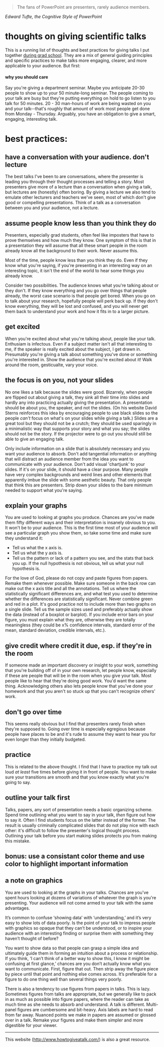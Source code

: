 > The fans of PowerPoint are presenters, rarely audience members.

_Edward Tufte, the Cognitive Style of PowerPoint_

# thoughts on giving scientific talks

This is a running list of thoughts and best practices for giving talks I put together [during grad school](https://github.com/lukereding/thoughts_on_giving_talks/blob/master/thoughts_on_giving_talks.md). They are a mix of general guiding principles and specific practices to make talks more engaging, clearer, and more applicable to your audience. But first:

#### why you should care
Say you're giving a department seminar. Maybe you anticipate 20-30 people to show up to your 50 minute-long seminar. The people coming to your talk are busy but they're putting everything on hold to go listen to you talk for 50 minutes. 20 - 30 man-hours of work are being wasted on you and your talk--that's roughly that amount of work most people get done from Monday - Thursday. Arguably, you have an obligation to give a smart, engaging, interesting talk.

# best practices:

## have a conversation with your audience. don't lecture
The best talks I've been to are conversations, where the presenter is leading you through their thought processes and telling a story. Most presenters give more of a lecture than a conversation when giving a talk, but lectures are (honestly) often boring. By giving a lecture we also tend to emulate other lecturers and teachers we've seen, most of which don't give good or compelling presentations. Think of a talk as a conversation between you and your audience, not a lecture.

## assume people know less than you think they do
Presenters, especially grad students, often feel like imposters that have to prove themselves and how much they know. One symptom of this is that in a presentation they will assume that all these smart people in the room already know all the background to their work. Never assume this.

Most of the time, people know less than you think they do. Even if they know what you're saying, if you're presenting in an interesting way on an interesting topic, it isn't the end of the world to hear some things you already know.

Consider two possibilities. The audience knows what you're talking about or they don't. If they know everything and you go over things that people already, the worst case scenario is that people get bored. When you go on to talk about your research, hopefully people will perk back up. If they don't know everything, they will be lost and confused, and you will never get them back to understand your work and how it fits in to a larger picture.

## get excited
When you're excited about what you're talking about, people like your talk. Enthusiam is infectous. Even if a subject matter isn't all that interesting to me, if the speaker is really excited about the subject, I get drawn in. Presumably you're giving a talk about something you've done or something you're interested in. Show the audience that you're excited about it! Walk around the room, gesticualte, vary your voice.

## the focus is on you, not your slides
No one likes a talk because the slides were good. Bizarrely, when people are flipped out about giving a talk, they sink all their time into slides and hardly any into practicing actually giving the presentation. A presentation should be about you, the speaker, and not the slides. (On his website David Sterns reinforces this idea by encouraging people to use black slides so the people _can't_ focus on what's on your slides while giving a talk.) Slides are a great tool but they should not be a crutch; they should be used sparingly in a minimalistic way that supports your story and what you say; the slides should not be the story. If the projector were to go out you should still be able to give an engaging talk.

Only include information on a slide that is absolutely necessary and you want your audience to absorb. Don't add tangential information or anything that will distract an audience member from the idea you want to communicate with your audience. Don't add visual 'chartjunk' to your slides. If it's on your slide, it should have a clear purpose. Many people have very complex backgrounds and weird lines and other elements that apparently imbue the slide with some aesthetic beauty. That only people that think this are presenters. Strip down your slides to the bare minimum needed to support what you're saying. 

## explain your graphs
You are used to looking at graphs you produce. Chances are you've made them fifty different ways and their interpretation is insanely obvious to you. It won't be to your audience. This is the first time most of your audience will see a particular graph you show them, so take some time and make sure they understand it:
- Tell us what the x axis is.
- Tell us what the y axis is.
- Tell us the pattern or lack of a pattern you see, and the stats that back you up. If the null hypothesis is not obvious, tell us what your null hypothesis is.

For the love of God, please do not copy and paste figures from papers. Remake them whenever possible. Make sure someone in the back row can make out the x axis title and all the annotations. Tell us where the statistically significant differences are, and what test you used to determine whether the differences are statistically significant. Never combine green and red in a plot. It's good practice not to include more than two graphs on a single slide. Tell us the sample sizes used and preferably actually show the data (instead of a boxplot or barplot). If you include error bars on your figure, you must explain what they are, otherwise they are totally meaningless (they could be x% confidence intervals, standard error of the mean, standard deviation, credible intervals, etc.).

## give credit where credit it due, esp. if they're in the room
If someone made an important discovery or insight to your work, something that you're building off of in your own research, let people know, especially if these are people that will be in the room when you give your talk. Most people like to hear that they're doing good work. You'd want the same thing. Acknowledging others also lets people know that you've done your homework and that you aren't so stuck up that you can't recognize others' work.

## don't go over time
This seems really obvious but I find that presenters rarely finish when they're supposed to. Going over time is especially egregious because people have places to be and it's rude to assume they want to hear you for even longer than they initially budgeted.

## practice
This is related to the above thought. I find that I have to practice my talk out loud _at least_ five times before giving it in front of people. You want to make sure your transitions are smooth and that you know exactly what you're going to say.

## outline your talk first
Talks, papers, any sort of presentation needs a basic organizing scheme. Spend time outlining what you want to say in your talk, _then_ figure out how to say it. Often I find students focus on the latter instead of the former. The result is usually criminally complicated slides that do not play nice with each other: it's difficult to follow the presenter's logical thought process. Outlining your talk before you start making slides protects you from making this mistake.

## bonus: use a consistant color theme and use color to highlight important information

## a note on graphics

You are used to looking at the graphs in your talks. Chances are you've spent hours looking at dozens of variations of whatever the graph is you're presenting. Your audience will not come armed to your talk with the same advantages.

It’s common to confuse ‘showing data’ with ‘understanding,’ and it’s very easy to show lots of data poorly. Is the point of your talk to impress people with graphics so opaque that they can’t be understood, or to inspire your audience with an interesting finding or surprise them with something they haven’t thought of before? 

You want to show data so that people can grasp a simple idea and ultimately guide them in forming an intuition about a process or relationship. If you think, ‘I can’t think of a better way to show this, I know it might be confusing at first glance,’ chances are you don’t actually know what you want to communicate. First, figure that out. Then strip away the figure piece by piece until that point and nothing else comes across. It’s preferable for a figure to do one thing well than several things very poorly.

There is also a tendency to use figures from papers in talks. This is lazy. Sometimes figures from talks are appropriate, but we generally like to pack in as much as possible into figure papers, where the reader can take as much time as she needs to absorb and understand. A talk is different. Multi-panel figures are cumbersome and bit-heavy. Axis labels are hard to read from far away. Nuanced points we make in papers are assumed or glossed over in a talk. Remake your figures and make them simpler and more digestible for your viewer.


------------------

This website (http://www.howtogiveatalk.com/) is also a great resource.